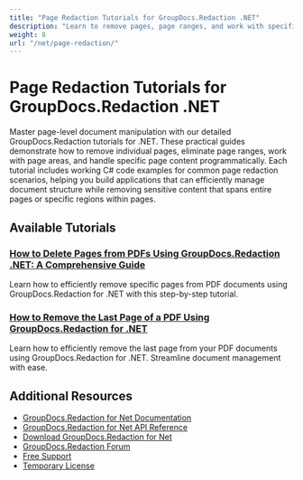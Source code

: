 ```yaml
---
title: "Page Redaction Tutorials for GroupDocs.Redaction .NET"
description: "Learn to remove pages, page ranges, and work with specific page content using GroupDocs.Redaction for .NET."
weight: 8
url: "/net/page-redaction/"
---
```


# Page Redaction Tutorials for GroupDocs.Redaction .NET

Master page-level document manipulation with our detailed GroupDocs.Redaction tutorials for .NET. These practical guides demonstrate how to remove individual pages, eliminate page ranges, work with page areas, and handle specific page content programmatically. Each tutorial includes working C# code examples for common page redaction scenarios, helping you build applications that can efficiently manage document structure while removing sensitive content that spans entire pages or specific regions within pages.

## Available Tutorials

### [How to Delete Pages from PDFs Using GroupDocs.Redaction .NET&#58; A Comprehensive Guide](./delete-pages-pdf-groupdocs-redaction-net/)
Learn how to efficiently remove specific pages from PDF documents using GroupDocs.Redaction for .NET with this step-by-step tutorial.

### [How to Remove the Last Page of a PDF Using GroupDocs.Redaction for .NET](./remove-last-page-pdf-groupdocs-redaction-net/)
Learn how to efficiently remove the last page from your PDF documents using GroupDocs.Redaction for .NET. Streamline document management with ease.

## Additional Resources

- [GroupDocs.Redaction for Net Documentation](https://docs.groupdocs.com/redaction/net/)
- [GroupDocs.Redaction for Net API Reference](https://reference.groupdocs.com/redaction/net/)
- [Download GroupDocs.Redaction for Net](https://releases.groupdocs.com/redaction/net/)
- [GroupDocs.Redaction Forum](https://forum.groupdocs.com/c/redaction)
- [Free Support](https://forum.groupdocs.com/)
- [Temporary License](https://purchase.groupdocs.com/temporary-license/)
